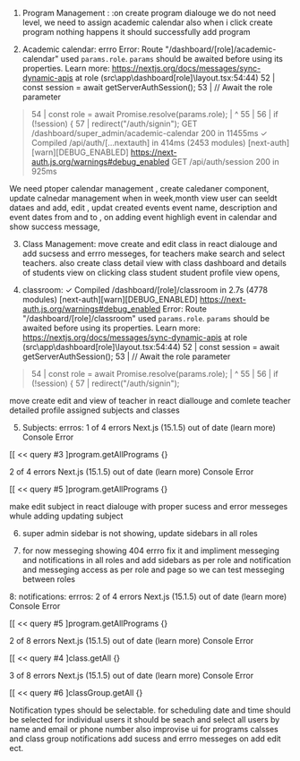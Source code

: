 1. Program Management : :on create program dialouge  we do not need level, we need to assign academic calendar  also when i click create program nothing happens it should successfully add program

2. Academic calendar: errro Error: Route "/dashboard/[role]/academic-calendar" used `params.role`. `params` should be awaited before using its properties. Learn more: https://nextjs.org/docs/messages/sync-dynamic-apis
    at role (src\app\dashboard\[role]\layout.tsx:54:44)
  52 |   const session = await getServerAuthSession();
  53 |   // Await the role parameter
> 54 |   const role = await Promise.resolve(params.role);
     |                                            ^
  55 |
  56 |   if (!session) {
  57 |     redirect("/auth/signin");
 GET /dashboard/super_admin/academic-calendar 200 in 11455ms
 ✓ Compiled /api/auth/[...nextauth] in 414ms (2453 modules)
[next-auth][warn][DEBUG_ENABLED] 
https://next-auth.js.org/warnings#debug_enabled
 GET /api/auth/session 200 in 925ms

We need ptoper calendar management , create caledaner component, update calnedar management when in week,month view user can seeldt dataes and add, edit , updat created events event name, description and event dates from and to , on adding event highligh event in calendar and show success message,

3. Class Management: move create and edit class in react dialouge and add sucsess and errro messeges, for teachers  make search and select teachers. also create class detail view with class dashboard and details of students view  on clicking class student student profile view opens,

4. classroom: ✓ Compiled /dashboard/[role]/classroom in 2.7s (4778 modules)
[next-auth][warn][DEBUG_ENABLED] 
https://next-auth.js.org/warnings#debug_enabled
Error: Route "/dashboard/[role]/classroom" used `params.role`. `params` should be awaited before using its properties. Learn more: https://nextjs.org/docs/messages/sync-dynamic-apis
    at role (src\app\dashboard\[role]\layout.tsx:54:44)
  52 |   const session = await getServerAuthSession();
  53 |   // Await the role parameter
> 54 |   const role = await Promise.resolve(params.role);
     |                                            ^
  55 |
  56 |   if (!session) {
  57 |     redirect("/auth/signin");

move create edit and view of teacher in react diallouge and comlete teacher detailed profile assigned subjects and classes

5. Subjects: errros: 1 of 4 errors
Next.js (15.1.5) out of date (learn more)
Console Error

[[ << query #3 ]program.getAllPrograms {}

2 of 4 errors
Next.js (15.1.5) out of date (learn more)
Console Error

[[ << query #5 ]program.getAllPrograms {}

make edit subject in react dialouge with proper sucess and error messeges whule adding updating subject


6. super admin sidebar is not showing, update sidebars in all roles

7. for now messeging showing 404 errro fix it and impliment messeging and notifications in all roles and add sidebars as per role and notification and messeging access as per role and page so we can test messeging between roles

8: notifications: errros: 2 of 4 errors
Next.js (15.1.5) out of date (learn more)
Console Error

[[ << query #5 ]program.getAllPrograms {}

2 of 8 errors
Next.js (15.1.5) out of date (learn more)
Console Error

[[ << query #4 ]class.getAll {}

3 of 8 errors
Next.js (15.1.5) out of date (learn more)
Console Error

[[ << query #6 ]classGroup.getAll {}

Notification types should be selectable. for scheduling date and time should be selected
for individual users it should be seach and select all users by name and email or phone number also improvise  ui for programs calsses and class group notifications
add sucess and errro messeges on add edit ect.
